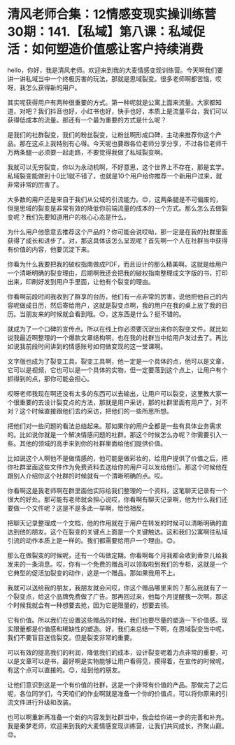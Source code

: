 # 清风老师合集：12情感变现实操训练营30期：141.【私域】第八课：私域促活：如何塑造价值感让客户持续消费

hello，你好，我是清风老师。欢迎来到我的大麦情感变现训练营。今天啊我们要讲一讲私域当中一个终极厉害的玩法，那就是思域裂变。很多老师啊都苦恼，哎呀，我怎么获得新的用户。

其实呢获得用户有两种很重要的方式。第一种呢就是公寓上面来流量。大家都知道，对吧？我们抖音也好，小红书也好，快手也好，本质上是流量平台，我们可以获得低成本的流量。那还有一个最为重要的方式是什么呢？

是我们的社群裂变，我们的粉丝裂变，让粉丝啊形成口碑，主动来推荐你这个产品。那在这点上我特别有心得。今天呢也要跟各位老师分享分享，不过各位老师千万两条腿一必须要一起走路，不要觉得我做了私域裂变啊。

我就可以无穷裂变，你以为永动机啊，不好意思，这个世界上不存在，那是玄学。私域裂变能做到十0比1就不错了，也就是10个用户给你推荐一个新用户过来，就非常非常的厉害了。

大多数的用户还是来自于我们从公域的引流能力。😊，这两条腿是不可偏废的，但是思域的裂变是非常有效的降低你前端流量的成本的一个方式。那么怎么去做裂变呢？我们先要知道用户的核心心态是什么。

为什么用户他愿意去推荐这个产品的？你可能会说哎呦，那一定是在我的社群里面获得了成长和进步了。对，那这具体该怎么呈现呢？首先啊一个人在社群当中获得有价值的内容，他要沉淀下来。

你看为什么我要把我的破权指南做成PDF，而且设计的那么精美啊。这就是给用户一个清晰明确的裂变理由，后期啊我还会把我的破权指南整理成文字版的书，打印出来，印刷好发到用户手里面，让他有个裂变的理由。

你看啊前段时间我收到了群享的台历，他们有一点非常的厉害，说他把他自己的内容呢做成日历，然后寄给用户，这就是裂变点啊，我的用户在我的桌上放了我的日历。当朋友来的时候就会看到哦。😊，这东西是什么？挺不错的。

就成为了一个口碑的宣传点。所以在线上你必须要沉淀出来你的裂变文件。就比如说我最近啊整理的一个爆款文章结构啊，也在我的社群当中给用户发过去了。再比如说我前段时间讲到的情感账号如何做变现的这一堂课啊。

文字版也成为了裂变工具。裂变工具啊，他一定是一个具体的点，他可以是文章，它可以是视频，它也可以是一个具体的实物，但一定要落到这个点上，让用户有个抓得到的点，那你可能会担心。

哎呀老师我现在啊还没有太多的东西可以去输出，让用户可以裂变，这里教大家一个很重要的去设计裂变点的方法，那就是用户采访，那的社群里面有用户了，对不对？这个时候直接跟他们去约采访，把他们的一些所思所想。

把他们对一些问题的看法总结起来。那如果你的用户全都是一些有具体业务需求的。比如说你就是一个解决情感问题的社群。那这个时候怎么办呢？你需要引入一些。其他的领域的高手来到你的社群里面给他们提供价值。

比如说这个人啊他不是做情感的，他可能是做彩妆的，给用户提供了价值之后，把你社群里面这些文件作为免费资料去送给你的用户可以发给他们。那这个时候他在跟别人介绍你这个社群的时候就有一个清晰明确的点。哎。

你看啊这是我老师啊在群里面他实际给我们整理的一个资料，这笔聊天记录有一个很大的好处。那可能有老师就会担心说哎，你看啊有聊天记录啊，他为什么我们还要做一个文件呢？这是不是多此一举啊，恰恰相反。

把聊天记录整理成一个文档，他的作用就在于用户在转发的时候可以清晰明确的直达到他的朋友。这个在裂变的关键点上面是一个关键触达。这和我们公寓啊往私域引流的动作本质上是一样的。我们都需要给用户一个理由。😊。

那么在做裂变的时候呢，还有一个叫做定期。你看啊每个月我都会收到香奈儿给我发来的一条消息。哎，你有一个免费的赠品可以领取啦到我们的专柜，这就是一个它典型的促活加裂变的动作，这是一个赠品。那如果我用不上。

我就可以送给我的朋友，我朋友就会问哎，你这个赠品哪里来的？那么我就有了一个裂变点，给这个品牌免费做了广告。那再回过来，他每个月提醒我一次啊。那这个时候我就会有一种想要去抢，因为它是限量的，想要去领。

它有价值。所以我们在设置这些赠品的时候，我们也要尽量的塑造一下价值感。现实限量都是价值感和稀缺性的塑造。好，我们来总结一下啊，在思域裂变当中呢，我们不要盲目迷信裂变。但是裂变非常的重要。

可以有效的提高我们的利润，降低我们的成本，设计裂变呢着力点非常的重要，可以是文章可以是书，最好啊是实物能够让用户看得见，摸得着，在宣传的时候呢，有这个点可以直接的。😊，给到他的朋友。

让他们意识到这是一个有价值的社群，这是一个非常有价值的产品。那做完了之后呢，各位同学们，今天咱们的作业啊就是准备一个你的价值点，可以将你原来的引流文件进行升级和改装。

也可以啊重新再准备一个新的内容发到社群当中，我会给你进一步的完善和补充。我是秦梦老师，欢迎来到我的大麦情感变现训练营，让我们共同成长，齐聚山巅。😊。

